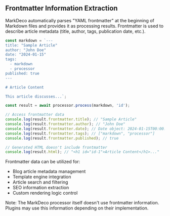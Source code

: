 ## Frontmatter Information Extraction

MarkDeco automatically parses "YAML frontmatter" at the beginning of Markdown files and provides it as processing results. Frontmatter is used to describe article metadata (title, author, tags, publication date, etc.).

```typescript
const markdown = `---
title: "Sample Article"
author: "John Doe"
date: "2024-01-15"
tags:
  - markdown
  - processor
published: true
---

# Article Content

This article discusses...`;

const result = await processor.process(markdown, 'id');

// Access frontmatter data
console.log(result.frontmatter.title); // "Sample Article"
console.log(result.frontmatter.author); // "John Doe"
console.log(result.frontmatter.date); // Date object: 2024-01-15T00:00:00.000Z
console.log(result.frontmatter.tags); // ["markdown", "processor"]
console.log(result.frontmatter.published); // true

// Generated HTML doesn't include frontmatter
console.log(result.html); // "<h1 id="id-1">Article Content</h1>..."
```

Frontmatter data can be utilized for:

- Blog article metadata management
- Template engine integration
- Article search and filtering
- SEO information extraction
- Custom rendering logic control

Note: The MarkDeco processor itself doesn't use frontmatter information. Plugins may use this information depending on their implementation.
